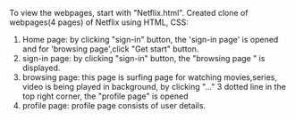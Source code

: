 To view the webpages, start with "Netflix.html". 
Created clone of webpages(4 pages) of Netflix using HTML, CSS:
1) Home page: by clicking "sign-in" button, the 'sign-in page' is opened and for 'browsing page',click "Get start" button.
2) sign-in page: by clicking "sign-in" button, the "browsing page " is displayed.
3) browsing page: this page is surfing page for watching movies,series, video is being played in background,
   by clicking "..." 3 dotted line in the top right corner, the "profile page" is opened
4) profile page: profile page consists of  user details.

